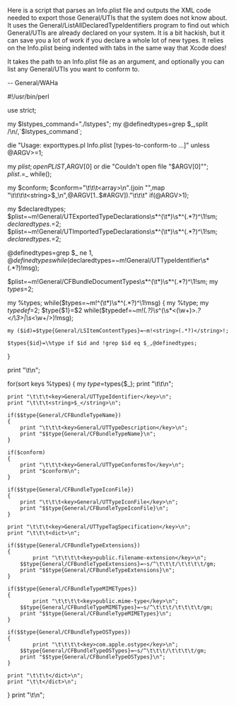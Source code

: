 Here is a script that parses an Info.plist file and outputs the XML code needed to export those General/UTIs that the system does not know about. It uses the General/ListAllDeclaredTypeIdentifiers program to find out which General/UTIs are already declared on your system. It is a bit hackish, but it can save you a lot of work if you declare a whole lot of new types. It relies on the Info.plist being indented with tabs in the same way that Xcode does! 

It takes the path to an Info.plist file as an argument, and optionally you can list any General/UTIs you want to conform to.

-- General/WAHa

    
#!/usr/bin/perl

use strict;

my $lstypes_command="./lstypes";
my @definedtypes=grep $_,split /\n/,`$lstypes_command`;

die "Usage: exporttypes.pl Info.plist [types-to-conform-to ...]" unless @ARGV>=1;

my $plist;
open PLIST,$ARGV[0] or die "Couldn't open file \"$ARGV[0]\"";
$plist.=$_ while(<PLIST>);

my $conform;
$conform="\t\t\t<array>\n".(join "",map "\t\t\t\t<string>$_</string>\n",@ARGV[1..$#ARGV])."\t\t\t</array>"
	if(@ARGV>1);

my $declaredtypes;
$plist=~m!<key>General/UTExportedTypeDeclarations</key>\s*^(\t*)<array>\s*^(.*?)^\1</array>!sm;
$declaredtypes.=$2;
$plist=~m!<key>General/UTImportedTypeDeclarations</key>\s*^(\t*)<array>\s*^(.*?)^\1</array>!sm;
$declaredtypes.=$2;

@definedtypes=grep $_ ne $1,@definedtypes
	while($declaredtypes=~m!<key>General/UTTypeIdentifier</key>\s*<string>(.*?)</string>!msg);

$plist=~m!<key>General/CFBundleDocumentTypes</key>\s*^(\t*)<array>\s*^(.*?)^\1</array>!sm;
my $types=$2;

my %types;
while($types=~m!^(\t*)<dict>\s*^(.*?)^\1</dict>!msg)
{
	my %type;
	my $typedef=$2;
	$type{$1}=$2 while($typedef=~m!<key>(.*?)</key>\s*^(\s*<(\w+)>.*?</\3>|\s*<\w+/>)!msg);

	my ($id)=$type{General/LSItemContentTypes}=~m!<string>(.*?)</string>!;

	$types{$id}=\%type if $id and !grep $id eq $_,@definedtypes;
}

print "\t<array>\n";

for(sort keys %types)
{
	my $type=$types{$_};
	print "\t\t<dict>\n";

	print "\t\t\t<key>General/UTTypeIdentifier</key>\n";
	print "\t\t\t<string>$_</string>\n";

	if($$type{General/CFBundleTypeName})
	{
		print "\t\t\t<key>General/UTTypeDescription</key>\n";
		print "$$type{General/CFBundleTypeName}\n";
	}

	if($conform)
	{
		print "\t\t\t<key>General/UTTypeConformsTo</key>\n";
		print "$conform\n";
	}

	if($$type{General/CFBundleTypeIconFile})
	{
		print "\t\t\t<key>General/UTTypeIconFile</key>\n";
		print "$$type{General/CFBundleTypeIconFile}\n";
	}

	print "\t\t\t<key>General/UTTypeTagSpecification</key>\n";
	print "\t\t\t<dict>\n";

	if($$type{General/CFBundleTypeExtensions})
	{
        	print "\t\t\t\t<key>public.filename-extension</key>\n";
		$$type{General/CFBundleTypeExtensions}=~s/^\t\t\t/\t\t\t\t/gm;
		print "$$type{General/CFBundleTypeExtensions}\n";
	}

	if($$type{General/CFBundleTypeMIMETypes})
	{
        	print "\t\t\t\t<key>public.mime-type</key>\n";
		$$type{General/CFBundleTypeMIMETypes}=~s/^\t\t\t/\t\t\t\t/gm;
		print "$$type{General/CFBundleTypeMIMETypes}\n";
	}

	if($$type{General/CFBundleTypeOSTypes})
	{
        	print "\t\t\t\t<key>com.apple.ostype</key>\n";
		$$type{General/CFBundleTypeOSTypes}=~s/^\t\t\t/\t\t\t\t/gm;
		print "$$type{General/CFBundleTypeOSTypes}\n";
	}

	print "\t\t\t</dict>\n";
	print "\t\t</dict>\n";
}
print "\t</array>\n";
